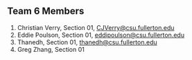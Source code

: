 ## Team 6 Members
1. Christian Verry, Section 01, CJVerry@csu.fullerton.edu
2. Eddie Poulson, Section 01, eddipoulson@csu.fullerton.edu
3. Thanedh, Section 01, thanedh@csu.fullerton.edu
4. Greg Zhang, Section 01

